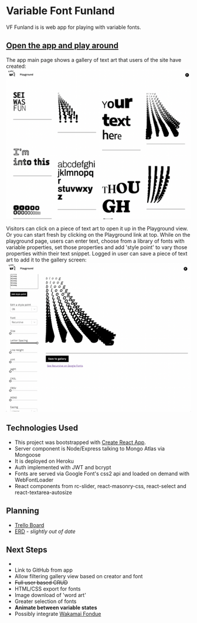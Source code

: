 # Variable Font Funland

VF Funland is is web app for playing with variable fonts. 

## [Open the app and play around](https://vffunland.herokuapp.com/)


The app main page shows a gallery of text art that users of the site have created:
<img src='./readme/gallery.png' alt='App home page showing a gallery of text art created in the app.'>

Visitors can click on a piece of text art to open it up in the Playground view. Or you can start fresh by clicking on the Playground link at top. While on the playground page, users can enter text, choose from a library of fonts with variable properties, set those properties and add 'style point' to vary those properties within their text snippet. Logged in user can save a piece of text art to add it to the gallery screen:
<img src='./readme/playground.png' alt='App playground screen showing the editing interface.'>


## Technologies Used

- This project was bootstrapped with [Create React App](https://github.com/facebook/create-react-app).
- Server component is Node/Express talking to Mongo Atlas via Mongoose
- It is deployed on Heroku
- Auth implemented with JWT and bcrypt
- Fonts are served via Google Font's css2 api and loaded on demand with WebFontLoader
- React components from rc-slider, react-masonry-css, react-select and react-textarea-autosize

## Planning
- [Trello Board](https://trello.com/b/ZqWlmlbZ/vf-funland)
- [ERD](https://lucid.app/lucidchart/23d071e7-a07f-450e-96eb-a0a44466b026/edit?page=0_0#) - _slightly out of date_

## Next Steps
- 
- Link to GitHub from app
- Allow filtering gallery view based on creator and font
- ~~Full user based CRUD~~
- HTML/CSS export for fonts
- Image download of 'word art'
- Greater selection of fonts
- **Animate between variable states**
- Possibly integrate [Wakamai Fondue](https://wakamaifondue.com/)

